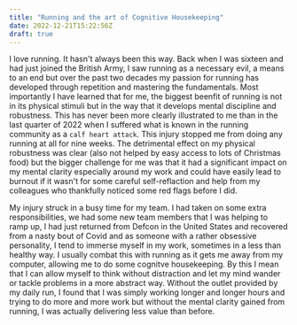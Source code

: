 ```yaml
---
title: "Running and the art of Cognitive Housekeeping"
date: 2022-12-21T15:22:56Z
draft: true
---
```


I love running. It hasn't always been this way. Back when I was sixteen and had just joined the British Army, I saw running as a necessary evil, a means to an end but 
over the past two decades my passion for running has developed through repetition and mastering the fundamentals. Most importantly I have learned that for me, the biggest beenfit
of running is not in its physical stimuli but in the way that it develops mental discipline and robustness. This has never been more clearly illustrated to me than in the
last quarter of 2022 when I suffered what is known in the running community as a `calf heart attack`. This injury stopped me from doing any running at all for nine weeks.
The detrimental effect on my physical robustness was clear (also not helped by easy access to lots of Christmas food) but the bigger challenge for me was that it 
had a significant impact on my mental clarity especially around my work and could have easily lead to burnout if it wasn't for some careful self-reflaction and help
from my colleagues who thankfully noticed some red flags before I did.

My injury struck in a busy time for my team. I had taken on some extra responsibilities, we had some new team members that I was helping to ramp up, I had just returned 
from Defcon in the United States and recovered from a nasty bout of Covid and as someone with a rather obsessive personality, I tend to immerse myself in my work, sometimes
in a less than healthy way. I usually combat this with running as it gets me away from my computer, allowing me to do some cognitve housekeeping. By this I mean that
I can allow myself to think without distraction and let my mind wander or tackle problems in a more abstract way. Without the outlet provided by my daily run, I found that 
I was simply working longer and longer hours and trying to do more and more work but without the mental clarity gained from running, I was actually delivering less value 
than before.


